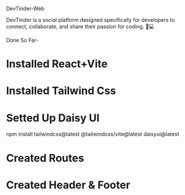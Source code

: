 DevTinder-Web

DevTinder is a social platform designed specifically for developers to connect, collaborate, and share their passion for coding. 🤖💻

Done So Far-
# Installed React+Vite
# Installed Tailwind Css
# Setted Up Daisy UI
npm install tailwindcss@latest @tailwindcss/vite@latest daisyui@latest

# Created Routes 
# Created Header & Footer

